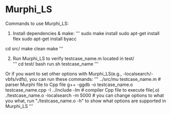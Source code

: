 # Murphi_LS

Commands to use Murphi_LS:

1. Install dependencies & make:
  '''
  sudo make install
  sudo apt-get install flex 
  sudo apt-get install byacc
  
  cd src/
  make clean
  make
  '''

2. Run Murphi_LS to verify testcase_name.m located in test/  
  '''
  cd test/
  bash run.sh testcase_name
  '''
  
  Or if you want to set other options with Murphi_LS(e.g., -localsearch/-vbfs/vdfs), you can run these commands:
  '''
  ../src/mu testcase_name.m    # parser Murphi file to Cpp file
  g++ -ggdb -o testcase_name.o testcase_name.cpp -I ../include -lm  # compiler Cpp file to execute file(.o)
  ./testcase_name.o -localsearch -m 5000  # you can change options to what you what, run "./testcase_name.o -h" to show what options are supported in Murphi_LS
  '''
